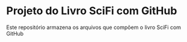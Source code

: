 # Projeto do Livro SciFi com GitHub

Este repositório armazena os arquivos que compõem o livro SciFi com GitHub
